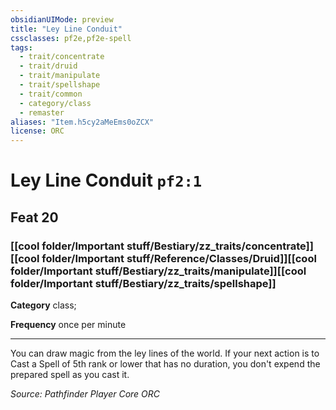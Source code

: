 ```yaml
---
obsidianUIMode: preview
title: "Ley Line Conduit"
cssclasses: pf2e,pf2e-spell
tags:
  - trait/concentrate
  - trait/druid
  - trait/manipulate
  - trait/spellshape
  - trait/common
  - category/class
  - remaster
aliases: "Item.h5cy2aMeEms0oZCX"
license: ORC
---
```

# Ley Line Conduit `pf2:1`
## Feat 20
### [[cool folder/Important stuff/Bestiary/zz_traits/concentrate]][[cool folder/Important stuff/Reference/Classes/Druid]][[cool folder/Important stuff/Bestiary/zz_traits/manipulate]][[cool folder/Important stuff/Bestiary/zz_traits/spellshape]]

**Category** class; 




**Frequency** once per minute

* * *

You can draw magic from the ley lines of the world. If your next action is to Cast a Spell of 5th rank or lower that has no duration, you don't expend the prepared spell as you cast it.

*Source: Pathfinder Player Core*
*ORC*